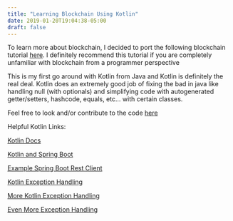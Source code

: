 ```yaml
---
title: "Learning Blockchain Using Kotlin"
date: 2019-01-20T19:04:38-05:00
draft: false
---
```

To learn more about blockchain, I decided to port the following blockchain tutorial <a href="https://medium.com/p/117428612f46" target="_blank" rel="noopener">here</a>. I definitely recommend this tutorial if you are completely unfamiliar with blockchain from a programmer perspective

This is my first go around with Kotlin from Java and Kotlin is definitely the real deal.  Kotlin does an extremely good job of fixing the bad in java like handling null  (with optionals) and simplifying code with autogenerated getter/setters, hashcode, equals, etc... with certain classes.

Feel free to look and/or contribute to the code <a href="https://bitbucket.org/michael_edoror/kotlin-blockchain/src/master/" target="_blank" rel="noopener">here</a>

Helpful Kotlin Links:

<a href="http://kotlinlang.org/docs/reference/" target="_blank" rel="noopener">Kotlin Docs</a>

<a href="https://medium.com/@alexey.soshin/kotlin-and-spring-boot-5dd00641d070" target="_blank" rel="noopener">Kotlin and Spring Boot</a>

<a href="https://github.com/LordOfSati/spring-boot-rest-client-kotlin" target="_blank">Example Spring Boot Rest Client</a> 

<a href="https://www.spantree.net/blog/2017/09/15/kotlin-exception-handling-with-kategory.html" target="_blank">Kotlin Exception Handling</a>

<a href="https://code.tutsplus.com/tutorials/kotlin-from-scratch-exception-handling--cms-29820" target="_blank">More Kotlin Exception Handling</a> 

<a href="https://www.spantree.net/blog/2017/09/15/kotlin-exception-handling-with-kategory.html" target="_blank">Even More Exception Handling</a>
